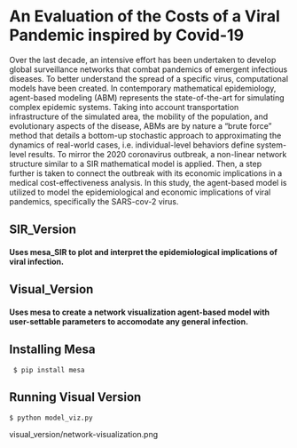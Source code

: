# An Evaluation of the Costs of a Viral Pandemic inspired by Covid-19 

Over the last decade, an intensive effort has been undertaken to develop global surveillance networks that combat pandemics of emergent infectious diseases. To better understand the spread of a specific virus, computational models have been created. In contemporary mathematical epidemiology, agent-based modeling (ABM) represents the state-of-the-art for simulating complex epidemic systems. Taking into account transportation infrastructure of the simulated area, the mobility of the population, and evolutionary aspects of the disease, ABMs are by nature a “brute force” method that details a bottom-up stochastic approach to approximating the dynamics of real-world cases, i.e. individual-level behaviors define system-level results. To mirror the 2020 coronavirus outbreak, a non-linear network structure similar to a SIR mathematical model is applied. Then, a step further is taken to connect the outbreak with its economic implications in a medical cost-effectiveness analysis. In this study, the agent-based model is utilized to model the epidemiological and economic implications of viral pandemics, specifically the SARS-cov-2 virus.


## SIR_Version
#### Uses mesa_SIR to plot and interpret the epidemiological implications of viral infection.

## Visual_Version
#### Uses mesa to create a network visualization agent-based model with user-settable parameters to accomodate any general infection.

## Installing Mesa
``` $ pip install mesa```

## Running Visual Version
```$ python model_viz.py```

visual_version/network-visualization.png
